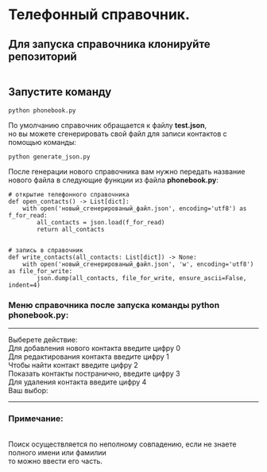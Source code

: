 # Телефонный справочник.
## Для запуска справочника клонируйте репозиторий 
```

```
## Запустите команду

```
python phonebook.py
```
По умолчанию справочник обращается к файлу **test.json**,</br> 
но вы можете сгенерировать свой файл для записи контактов с помощью команды:
```
python generate_json.py
```
После генерации нового справочника вам нужно передать название</br> 
нового файла в следующие функции из файла **phonebook.py**:
```
# открытие телефонного справочника
def open_contacts() -> List[dict]:
    with open('новый_сгенерированый_файл.json', encoding='utf8') as f_for_read:
        all_contacts = json.load(f_for_read)
        return all_contacts


# запись в справочник
def write_contacts(all_contacts: List[dict]) -> None:
    with open('новый_сгенерированый_файл.json', 'w', encoding='utf8') as file_for_write:
        json.dump(all_contacts, file_for_write, ensure_ascii=False, indent=4)
```
### Меню справочника после запуска команды **python phonebook.py**:
***
Выберете действие: </br>
Для добавления нового контакта введите цифру 0</br>
Для редактирования контакта введите цифру 1</br>
Чтобы найти контакт введите цифру 2</br>
Показать контакты постранично, введите цифру 3</br>
Для удаления контакта введите цифру 4</br>
Ваш выбор:</br>
***
### Примечание:
</br>Поиск осуществляется по неполному совпадению, если не знаете полного имени или фамилии</br>
то можно ввести его часть.</br>


